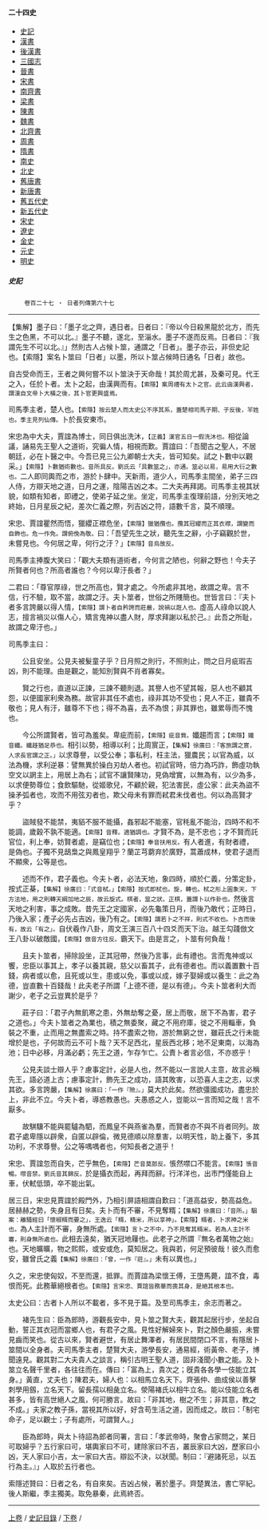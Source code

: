  



#### 二十四史

*   [史記](../a01/a01.md)
*   [漢書](../a02/a02.md)
*   [後漢書](../a03/a03.md)
*   [三國志](../a04/a04.md)
*   [晉書](../a05/a05.md)
*   [宋書](../a06/a06.md)
*   [南齊書](../a07/a07.md)
*   [梁書](../a08/a08.md)
*   [陳書](../a09/a09.md)
*   [魏書](../a10/a10.md)
*   [北齊書](../a11/a11.md)
*   [周書](../a12/a12.md)
*   [隋書](../a13/a13.md)
*   [南史](../a14/a14.md)
*   [北史](../a15/a15.md)
*   [舊唐書](../a16/a16.md)
*   [新唐書](../a17/a17.md)
*   [舊五代史](../a18/a18.md)
*   [新五代史](../a19/a19.md)
*   [宋史](../a20/a20.md)
*   [遼史](../a21/a21.md)
*   [金史](../a22/a22.md)
*   [元史](../a23/a23.md)
*   [明史](../a24/a24.md)


##### 史記
　　 `卷百二十七 ‧ 日者列傳第六十七`

* * *

【集解】墨子曰：「墨子北之齊，遇日者。日者曰：『帝以今日殺黑龍於北方，而先生之色黑，不可以北。』墨子不聽，遂北，至淄水。墨子不遂而反焉。日者曰：『我謂先生不可以北。』」然則古人占候卜筮，通謂之「日者」。墨子亦云，非但史記也。【索隱】案名卜筮曰「日者」以墨，所以卜筮占候時日通名「日者」故也。

自古受命而王，王者之興何嘗不以卜筮決于天命哉！其於周尤甚，及秦可見。代王之入，任於卜者。太卜之起，由漢興而有。`【索隱】案周禮有太卜之官。此云由漢興者，謂漢自文帝卜大橫之後，其卜官更興盛焉。`

司馬季主者，楚人也。`【索隱】按云楚人而太史公不序其系，蓋楚相司馬子期、子反後，羋姓也。季主見列仙傳。`卜於長安東市。

宋忠為中大夫，賈誼為博士，同日俱出洗沐，`【正義】漢官五日一假洗沐也。`相從論議，誦易先王聖人之道術，究徧人情，相視而歎。賈誼曰：「吾聞古之聖人，不居朝廷，必在卜醫之中。今吾已見三公九卿朝士大夫，皆可知矣。試之卜數中以觀采。」`【索隱】卜數猶術數也。音所具反。劉氏云「具數筮之」，亦通。筮必以易，易用大衍之數也。`二人即同輿而之市，游於卜肆中。天新雨，道少人，司馬季主間坐，弟子三四人侍，方辯天地之道，日月之運，陰陽吉凶之本。二大夫再拜謁。司馬季主視其狀貌，如類有知者，即禮之，使弟子延之坐。坐定，司馬季主復理前語，分別天地之終始，日月星辰之紀，差次仁義之際，列吉凶之符，語數千言，莫不順理。

宋忠、賈誼瞿然而悟，獵纓正襟危坐，`【索隱】獵猶攬也。攬其冠纓而正其衣襟，謂變而自飾也。危一作免。謂俯俛為敬。`曰：「吾望先生之狀，聽先生之辭，小子竊觀於世，未嘗見也。今何居之卑，何行之汙？」`【索隱】音烏故反。`

司馬季主捧腹大笑曰：「觀大夫類有道術者，今何言之陋也，何辭之野也！今夫子所賢者何也？所高者誰也？今何以卑汙長者？」

二君曰：「尊官厚祿，世之所高也，賢才處之。今所處非其地，故謂之卑。言不信，行不驗，取不當，故謂之汙。夫卜筮者，世俗之所賤簡也。世皆言曰：『夫卜者多言誇嚴以得人情，`【索隱】謂卜者自矜誇而莊嚴，說禍以誑人也。`虛高人祿命以說人志，擅言禍災以傷人心，矯言鬼神以盡人財，厚求拜謝以私於己。』此吾之所耻，故謂之卑汙也。」

司馬季主曰：

　　公且安坐。公見夫被髮童子乎？日月照之則行，不照則止，問之日月疵瑕吉凶，則不能理。由是觀之，能知別賢與不肖者寡矣。

　　賢之行也，直道以正諫，三諫不聽則退。其譽人也不望其報，惡人也不顧其怨，以便國家利衆為務。故官非其任不處也，祿非其功不受也；見人不正，雖貴不敬也；見人有汙，雖尊不下也；得不為喜，去不為恨；非其罪也，雖累辱而不愧也。

　　今公所謂賢者，皆可為羞矣。卑疵而前，`【索隱】疵音貲。`孅趨而言；`【索隱】孅音纖。纖趍猶足恭也。`相引以勢，相導以利；比周賔正，`【集解】徐廣曰：「客旅謂之賔，人求長官謂之正。」`以求尊譽，以受公奉；事私利，枉主法，獵農民；以官為威，以法為機，求利逆暴：譬無異於操白刃劫人者也。初試官時，倍力為巧詐，飾虛功執空文以誷主上，用居上為右；試官不讓賢陳功，見偽增實，以無為有，以少為多，以求便勢尊位；食飲驅馳，從姬歌兒，不顧於親，犯法害民，虛公家：此夫為盜不操矛弧者也，攻而不用弦刃者也，欺父母未有罪而弒君未伐者也。何以為高賢才乎？

　　盜賊發不能禁，夷貊不服不能攝，姦邪起不能塞，官秏亂不能治，四時不和不能調，歲穀不孰不能適。`【索隱】音釋。適猶調也。`才賢不為，是不忠也；才不賢而託官位，利上奉，妨賢者處，是竊位也；`【索隱】奉音扶用反。`有人者進，有財者禮，是偽也。子獨不見鴟梟之與鳳皇翔乎？蘭芷芎藭弃於廣野，蒿蕭成林，使君子退而不顯衆，公等是也。

　　述而不作，君子義也。今夫卜者，必法天地，象四時，順於仁義，分策定卦，按式正棊，`【集解】徐廣曰：「式音栻。」【索隱】按式即栻也。旋，轉也。栻之形上圓象天，下方法地，用之則轉天綱加地之辰，故云旋式。棋者，筮之狀。正棋，蓋謂卜以作卦也。`然後言天地之利害，事之成敗。昔先王之定國家，必先龜策日月，而後乃敢代；正時日，乃後入家；產子必先占吉凶，後乃有之。`【索隱】謂若卜之不祥，則式不收也。卜吉而後有，故云「有之」。`自伏羲作八卦，周文王演三百八十四爻而天下治。越王勾踐倣文王八卦以破敵國，`【索隱】倣音方往反。`霸天下。由是言之，卜筮有何負哉！

　　且夫卜筮者，掃除設坐，正其冠帶，然後乃言事，此有禮也。言而鬼神或以饗，忠臣以事其上，孝子以養其親，慈父以畜其子，此有德者也。而以義置數十百錢，病者或以愈，且死或以生，患或以免，事或以成，嫁子娶婦或以養生：此之為德，豈直數十百錢哉！此夫老子所謂「上德不德，是以有德」。今夫卜筮者利大而謝少，老子之云豈異於是乎？

　　莊子曰：「君子內無飢寒之患，外無劫奪之憂，居上而敬，居下不為害，君子之道也。」今夫卜筮者之為業也，積之無委聚，藏之不用府庫，徙之不用輜車，負裝之不重，止而用之無盡索之時。持不盡索之物，游於無窮之世，雖莊氏之行未能增於是也，子何故而云不可卜哉？天不足西北，星辰西北移；地不足東南，以海為池；日中必移，月滿必虧；先王之道，乍存乍亡。公責卜者言必信，不亦惑乎！

　　公見夫談士辯人乎？慮事定計，必是人也，然不能以一言說人主意，故言必稱先王，語必道上古；慮事定計，飾先王之成功，語其敗害，以恐喜人主之志，以求其欲。多言誇嚴，`【集解】徐廣曰：「一作『險』。」`莫大於此矣。然欲彊國成功，盡忠於上，非此不立。今夫卜者，導惑教愚也。夫愚惑之人，豈能以一言而知之哉！言不厭多。

　　故騏驥不能與罷驢為駟，而鳳皇不與燕雀為羣，而賢者亦不與不肖者同列。故君子處卑隱以辟衆，自匿以辟倫，微見德順以除羣害，以明天性，助上養下，多其功利，不求尊譽。公之等喁喁者也，何知長者之道乎！

宋忠、賈誼忽而自失，芒乎無色，`【索隱】芒音莫郎反。`悵然噤口不能言。`【索隱】悵音暢。噤音禁。劉氏音其錦反。`於是攝衣而起，再拜而辭。行洋洋也，出市門僅能自上車，伏軾低頭，卒不能出氣。

居三日，宋忠見賈誼於殿門外，乃相引屏語相謂自歎曰：「道高益安，勢高益危。居赫赫之勢，失身且有日矣。夫卜而有不審，不見奪糈；`【集解】徐廣曰：「音所。」駰案：離騷經曰「懷椒糈而要之」，王逸云「糈，精米，所以享神」。【索隱】糈者，卜求神之米也。`為人主計而不審，身無所處。`【索隱】言卜之不中，乃不見奪其糈米。若為人主計不審，則身無所處也。`此相去遠矣，猶天冠地屨也。此老子之所謂『無名者萬物之始』也。天地曠曠，物之熙熙，或安或危，莫知居之。我與若，何足預彼哉！彼久而愈安，雖曾氏之義`【集解】徐廣曰：「曾，一作『莊』。」`未有以異也。」

久之，宋忠使匈奴，不至而還，抵罪。而賈誼為梁懷王傅，王墮馬薨，誼不食，毒恨而死。此務華絕根者也。`【索隱】言宋忠、賈誼皆務華而喪其身，是絕其根本也。`

太史公曰：古者卜人所以不載者，多不見于篇。及至司馬季主，余志而著之。

　　褚先生曰：臣為郎時，游觀長安中，見卜筮之賢大夫，觀其起居行步，坐起自動，誓正其衣冠而當鄉人也，有君子之風。見性好解婦來卜，對之顏色嚴振，未嘗見齒而笑也。從古以來，賢者避世，有居止舞澤者，有居民間閉口不言，有隱居卜筮間以全身者。夫司馬季主者，楚賢大夫，游學長安，通易經，術黃帝、老子，博聞遠見。觀其對二大夫貴人之談言，稱引古明王聖人道，固非淺聞小數之能。及卜筮立名聲千里者，各往往而在。傳曰：「富為上，貴次之；旣貴各各學一伎能立其身。」黃直，丈夫也；陳君夫，婦人也：以相馬立名天下。齊張仲、曲成侯以善擊刺學用劔，立名天下。留長孺以相彘立名。滎陽褚氏以相牛立名。能以伎能立名者甚多，皆有高世絕人之風，何可勝言。故曰：「非其地，樹之不生；非其意，教之不成。」夫家之教子孫，當視其所以好，好含苟生活之道，因而成之。故曰：「制宅命子，足以觀士；子有處所，可謂賢人。」

　　臣為郎時，與太卜待詔為郎者同署，言曰：「孝武帝時，聚會占家問之，某日可取婦乎？五行家曰可，堪輿家曰不可，建除家曰不吉，叢辰家曰大凶，歷家曰小凶，天人家曰小吉，太一家曰大吉。辯訟不決，以狀聞。制曰：『避諸死忌，以五行為主。』」人取於五行者也。

索隱述贊曰：日者之名，有自來矣。吉凶占候，著於墨子。齊楚異法，書亡罕紀。後人斯繼，季主獨美。取免暴秦，此焉終否。

* * *

[上卷](126.md) / [史記目錄](a01.md) / [下卷](128.md) / 

    